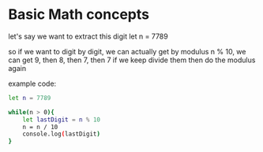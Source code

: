 # Basic Math concepts

let's say we want to extract this digit
let n  = 7789

so if we want to digit by digit, we can actually get by modulus
n % 10, we can get 9, then 8, then 7, then 7 if we keep divide them then do the modulus again

example code:
```bash
let n = 7789

while(n > 0){
    let lastDigit = n % 10
    n = n / 10
    console.log(lastDigit)
}
```
